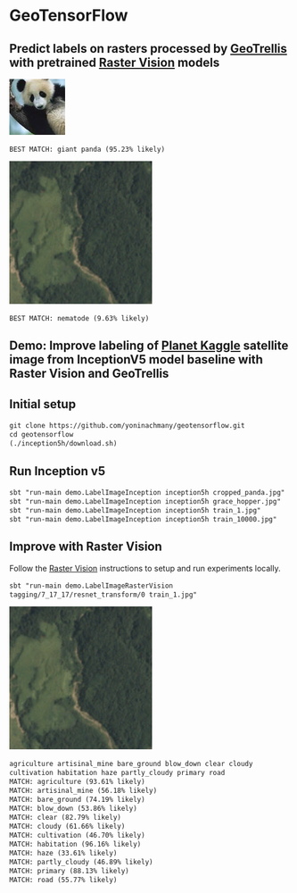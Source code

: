 GeoTensorFlow
=======================

## Predict labels on rasters processed by [GeoTrellis](https://geotrellis.io/) with pretrained [Raster Vision](https://github.com/azavea/raster-vision) models

![Regular image](cropped_panda.jpg)
```
BEST MATCH: giant panda (95.23% likely)
```

![Satellite image](train_1.jpg)

```
BEST MATCH: nematode (9.63% likely)
```

## Demo: Improve labeling of [Planet Kaggle](https://github.com/azavea/raster-vision#planet-kaggle) satellite image from InceptionV5 model baseline with Raster Vision and GeoTrellis

## Initial setup

```console
git clone https://github.com/yoninachmany/geotensorflow.git
cd geotensorflow
(./inception5h/download.sh)
```

## Run Inception v5
```console
sbt "run-main demo.LabelImageInception inception5h cropped_panda.jpg"
sbt "run-main demo.LabelImageInception inception5h grace_hopper.jpg"
sbt "run-main demo.LabelImageInception inception5h train_1.jpg"
sbt "run-main demo.LabelImageInception inception5h train_10000.jpg"
```

## Improve with Raster Vision

Follow the [Raster Vision](https://github.com/azavea/raster-vision) instructions to setup and run experiments locally.

```console
sbt "run-main demo.LabelImageRasterVision tagging/7_17_17/resnet_transform/0 train_1.jpg"
```

![Kaggle image](train_1.jpg)

```
agriculture artisinal_mine bare_ground blow_down clear cloudy cultivation habitation haze partly_cloudy primary road 
MATCH: agriculture (93.61% likely)
MATCH: artisinal_mine (56.18% likely)
MATCH: bare_ground (74.19% likely)
MATCH: blow_down (53.86% likely)
MATCH: clear (82.79% likely)
MATCH: cloudy (61.66% likely)
MATCH: cultivation (46.70% likely)
MATCH: habitation (96.16% likely)
MATCH: haze (33.61% likely)
MATCH: partly_cloudy (46.89% likely)
MATCH: primary (88.13% likely)
MATCH: road (55.77% likely)
```
